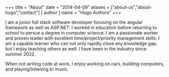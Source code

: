 +++
title = "About"
date = "2014-04-09"
aliases = ["about-us","about-hugo","contact"]
[ author ]
  name = "Hugo Authors"
+++

I am a junior full stack software developer focusing on the angular framework as well as ASP.NET. I worked in education before returning to school to persue a degree in computer science. I am a passionate worker and proven leader with excellent time/project/priority management skills. I am a capable learner who can not only rapidly close any knowledge gap, but I enjoy teaching others as well. I have been in the industry since summer 2022.

When not writing code at work, I enjoy working on cars, building computers, and playing/listening to music.
